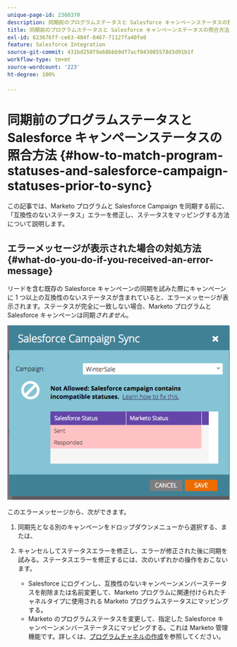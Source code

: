 ```yaml
---
unique-page-id: 2360370
description: 同期前のプログラムステータスと Salesforce キャンペーンステータスの照合方法 - Marketo ドキュメント - 製品ドキュメント
title: 同期前のプログラムステータスと Salesforce キャンペーンステータスの照合方法
exl-id: 623676ff-ce63-484f-8467-71127fa40fe0
feature: Salesforce Integration
source-git-commit: 431bd258f9a68bbb9df7acf043085578d3d91b1f
workflow-type: tm+mt
source-wordcount: '223'
ht-degree: 100%

---
```


# 同期前のプログラムステータスと Salesforce キャンペーンステータスの照合方法 {#how-to-match-program-statuses-and-salesforce-campaign-statuses-prior-to-sync}

この記事では、Marketo プログラムと Salesforce Campaign を同期する前に、「互換性のないステータス」エラーを修正し、ステータスをマッピングする方法について説明します。

## エラーメッセージが表示された場合の対処方法 {#what-do-you-do-if-you-received-an-error-message}

リードを含む既存の Salesforce キャンペーンの同期を試みた際にキャンペーンに 1 つ以上の互換性のないステータスが含まれていると、エラーメッセージが表示されます。ステータスが完全に一致しない場合、Marketo プログラムと Salesforce キャンペーンは同期&#x200B;*されません*。

![](assets/image2015-7-22-9-3a23-3a29.png)

このエラーメッセージから、次ができます。

1. 同期先となる別のキャンペーンをドロップダウンメニューから選択する、または、
1. キャンセルしてステータスエラーを修正し、エラーが修正された後に同期を試みる。ステータスエラーを修正するには、次のいずれかの操作をおこないます。

   * Salesforce にログインし、互換性のないキャンペーンメンバーステータスを削除または名前変更して、Marketo プログラムに関連付けられたチャネルタイプに使用される Marketo プログラムステータスにマッピングする。
   * Marketo のプログラムステータスを変更して、指定した Salesforce キャンペーンメンバーステータスにマッピングする。これは Marketo 管理機能です。詳しくは、[プログラムチャネルの作成](/help/marketo/product-docs/administration/tags/create-a-program-channel.md)を参照してください。
